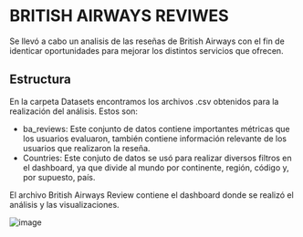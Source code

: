 # BRITISH AIRWAYS REVIWES 
Se llevó a cabo un analisis de las reseñas de British Airways con el fin de identicar oportunidades para mejorar los distintos 
servicios que ofrecen. 

## Estructura 
En la carpeta Datasets encontramos los archivos .csv obtenidos para la realización del análisis. Estos son:
- ba_reviews: Este conjunto de datos contiene importantes métricas que los usuarios evaluaron, también contiene información
  relevante de los usuarios que realizaron la reseña.
- Countries: Este conjuto de datos se usó para realizar diversos filtros en el dashboard, ya que divide al mundo por continente,
  región, código y, por supuesto, país.

El archivo British Airways Review contiene el dashboard donde se realizó el análisis y las visualizaciones.

![image](https://github.com/user-attachments/assets/b56e71ae-dbb2-4bcb-820f-2d839ce785f3)

